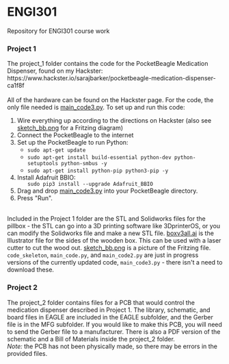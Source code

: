 <h1>ENGI301</h1>
Repository for ENGI301 course work
<h3>Project 1</h3>
The project_1 folder contains the code for the PocketBeagle Medication Dispenser, found on my Hackster: https://www.hackster.io/sarajbarker/pocketbeagle-medication-dispenser-ca1f8f </br> </br>
All of the hardware can be found on the Hackster page. For the code, the only file needed is <a href=https://github.com/saraJbarker/ENGI301/blob/main/project_1/main_code3.py"">main_code3.py</a>. 
To set up and run this code: </br>
<ol>
  <li> Wire everything up according to the directions on Hackster (also see <a href="https://github.com/saraJbarker/ENGI301/blob/main/project_1/sketch_bb.png"> sketch_bb.png</a> for a Fritzing diagram) </li>
  <li> Connect the PocketBeagle to the internet </li>
  <li> Set up the PocketBeagle to run Python: 
    <ul>
      <li><code>sudo apt-get update </code></li>
      <li><code>sudo apt-get install build-essential python-dev python-setuptools python-smbus -y </code></li>
      <li><code>sudo apt-get install python-pip python3-pip -y</code></li>
    </ul>
  <li>Install Adafruit BBIO:
    <ul><code>sudo pip3 install --upgrade Adafruit_BBIO</code></ul>
    </li>
  <li>Drag and drop <a href=https://github.com/saraJbarker/ENGI301/blob/main/project_1/main_code3.py>main_code3.py</a> into your PocketBeagle directory.</li>
  <li>Press "Run".</li>
  </ol>
  </br>
  Included in the Project 1 folder are the STL and Solidworks files for the pillbox - the STL can go into a 3D printing software like 3DprinterOS, or you can modify the Solidworks file and make a new STL file. <a href="https://github.com/saraJbarker/ENGI301/blob/main/project_1/boxv3all.ai">boxv3all.ai</a> is the Illustrator file for the sides of the wooden box. This can be used with a laser cutter to cut the wood out. <a href="https://github.com/saraJbarker/ENGI301/blob/main/project_1/sketch_bb.png">sketch_bb.png</a> is a picture of the Fritzing file. <code>code_skeleton</code>, <code>main_code.py</code>, and <code>main_code2.py</code> are just in progress versions of the currently updated code, <code>main_code3.py</code> - there isn't a need to download these.
  <h3>Project 2</h3>
  The project_2 folder contains files for a PCB that would control the medication dispenser described in Project 1. The library, schematic, and board files in EAGLE are included in the EAGLE subfolder, and the Gerber file is in the MFG subfolder. If you would like to make this PCB, you will need to send the Gerber file to a manufacturer. There is also a PDF version of the schematic and a Bill of Materials inside the project_2 folder. </br>
  <i>Note:</i> the PCB has not been physically made, so there may be errors in the provided files. 




